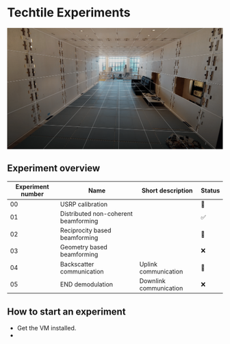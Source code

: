 # Techtile Experiments

<img src="https://github.com/techtile-by-dramco/experiments/blob/main/techtile_picture.png" alt="Techtile">


## Experiment overview

| Experiment number | Name | Short description | Status |
|-|-|-|-|
| 00 | USRP calibration | | 🤏 |
| 01 | Distributed non-coherent beamforming | | ✅ |
| 02 | Reciprocity based beamforming | | 🤏 |
| 03 | Geometry based beamforming | | ❌ |
| 04 | Backscatter communication | Uplink communication | 🤏 |
| 05 | END demodulation | Downlink communication | ❌ |


## How to start an experiment

- Get the VM installed.
- 
